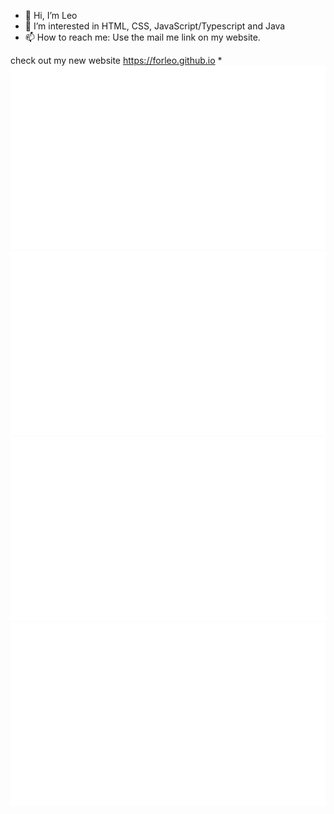 - 👋 Hi, I’m Leo
- 👀 I’m interested in HTML, CSS, JavaScript/Typescript and Java
- 📫 How to reach me: Use the mail me link on my website.

check out my new website https://forleo.github.io
* 
![](https://raw.githubusercontent.com/forleo/github-stats/master/generated/overview.svg#gh-dark-mode-only)
![](https://raw.githubusercontent.com/forleo/github-stats/master/generated/overview.svg#gh-light-mode-only)
![](https://raw.githubusercontent.com/forleo/github-stats/master/generated/languages.svg#gh-dark-mode-only)
![](https://raw.githubusercontent.com/forleo/github-stats/master/generated/languages.svg#gh-light-mode-only)
